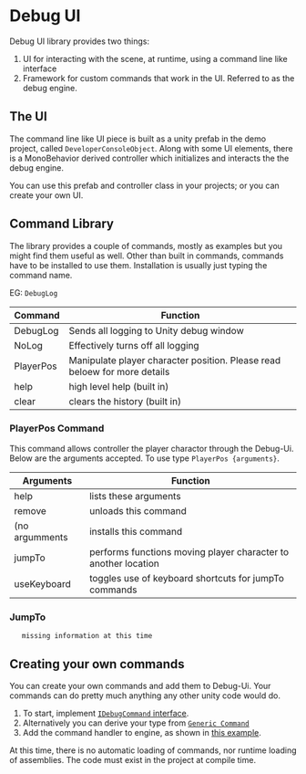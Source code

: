 # Debug UI

Debug UI library provides two things:
1. UI for interacting with the scene, at runtime, using a command line like interface
2. Framework for custom commands that work in the UI.  Referred to as the debug engine.


## The UI

The command line like UI piece is built as a unity prefab in the demo project, called `DeveloperConsoleObject`.  Along with some
UI elements, there is a MonoBehavior derived controller which initializes and interacts the the debug engine.  

You can use this prefab and controller class in your projects; or you can create your own UI.

## Command Library

The library provides a couple of commands, mostly as examples but you might find them useful as well.  Other than
built in commands, commands have to be installed to use them.   Installation is usually just typing the command name.

EG: `DebugLog`


| Command          | Function            |
|------------------|---------------------|
| DebugLog         | Sends all logging to Unity debug window |
| NoLog            | Effectively turns off all logging |
| PlayerPos        | Manipulate player character position.  Please read beloew for more details |
| help             | high level help (built in) |
| clear            | clears the history (built in)|


### PlayerPos Command
This command allows controller the player charactor through the Debug-Ui.  Below are the arguments accepted. To use
type `PlayerPos {arguments}`.  

| Arguments        | Function            |
|------------------|---------------------|
| help             | lists these arguments |
| remove           | unloads this command |
| (no argumments   | installs this command |
| jumpTo           | performs functions moving player character to another location |
| useKeyboard      | toggles use of keyboard shortcuts for jumpTo commands |

### JumpTo
```
   missing information at this time
```



## Creating your own commands
You can create your own commands and add them to Debug-Ui.  Your commands can do pretty much anything any other unity code would do.

1. To start, implement [`IDebugCommand` interface](https://github.com/tatmanblue/UI-Input/blob/main/Assets/DebugUI/Code/Interfaces/IDebugCommand.cs).  
2. Alternatively you can derive your type from [`Generic Command`](https://github.com/tatmanblue/UI-Input/blob/main/Assets/DebugUI/Code/GenericCommand.cs)
3. Add the command handler to engine, as shown in [this example](https://github.com/tatmanblue/UI-Input/blob/4578ef56d9232f2f0cdc741de220983ac88a1309/Assets/DebugUI/Demo/Code/DemoCustomCommandInitializer.cs#L21).

At this time, there is no automatic loading of commands, nor runtime loading of assemblies.  The code must exist in the project at compile time.


